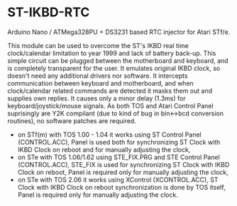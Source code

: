 # ST-IKBD-RTC

Arduino Nano / ATMega328PU + DS3231 based RTC injector for Atari STf/e.

This module can be used to overcome the ST's IKBD real time clock/calendar limitation to year 1999 and lack of battery back-up. This simple circuit can be plugged between the motherboard and keyboard, and is completely transparent for the user. It emulates original IKBD clock, so doesn't need any additional drivers nor software. It intercepts communication between keyboard and motherboard, and when clock/calendar related commands are detected it masks them out and supplies own replies. It causes only a minor delay (1.3ms) for keyboard/joystick/mouse signals. As both TOS and Atari Control Panel suprisingly are Y2K compilant (due to kind of bug in bin<->bcd conversion routines), no software patches are required.

* on STf(m) with TOS 1.00 - 1.04 it works using ST Control Panel (CONTROL.ACC), Panel is used both for synchronizing ST Clock with IKBD Clock on reboot and for manually adjusting the clock,
* on STe with TOS 1.06/1.62 using STE_FIX.PRG and STE Control Panel (CONTROL.ACC), STE_FIX is used for synchronizing ST Clock with IKBD Clock on reboot, Panel is required only for manually adjusting the clock,
* on STe with TOS 2.06 it works using XControl (XCONTROL.ACC), ST Clock with IKBD Clock on reboot synchronization is done by TOS itself, Panel is required only for manually adjusting the clock.
